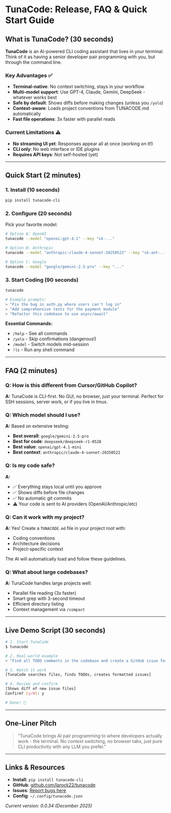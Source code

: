 # TunaCode: Release, FAQ & Quick Start Guide

## What is TunaCode? (30 seconds)

**TunaCode** is an AI-powered CLI coding assistant that lives in your terminal. Think of it as having a senior developer pair programming with you, but through the command line.

### Key Advantages ✅
- **Terminal-native**: No context switching, stays in your workflow
- **Multi-model support**: Use GPT-4, Claude, Gemini, DeepSeek - whatever works best
- **Safe by default**: Shows diffs before making changes (unless you `/yolo`)
- **Context-aware**: Loads project conventions from TUNACODE.md automatically
- **Fast file operations**: 3x faster with parallel reads

### Current Limitations ⚠️
- **No streaming UI yet**: Responses appear all at once (working on it!)
- **CLI only**: No web interface or IDE plugins
- **Requires API keys**: Not self-hosted (yet)

---

## Quick Start (2 minutes)

### 1. Install (10 seconds)
```bash
pip install tunacode-cli
```

### 2. Configure (20 seconds)
Pick your favorite model:
```bash
# Option A: OpenAI
tunacode --model "openai:gpt-4.1" --key "sk-..."

# Option B: Anthropic  
tunacode --model "anthropic:claude-4-sonnet-20250522" --key "sk-ant-..."

# Option C: Google
tunacode --model "google/gemini-2.5-pro" --key "..."
```

### 3. Start Coding (90 seconds)
```bash
tunacode

# Example prompts:
> "Fix the bug in auth.py where users can't log in"
> "Add comprehensive tests for the payment module"
> "Refactor this codebase to use async/await"
```

**Essential Commands:**
- `/help` - See all commands
- `/yolo` - Skip confirmations (dangerous!)
- `/model` - Switch models mid-session
- `!ls` - Run any shell command

---

## FAQ (2 minutes)

### Q: How is this different from Cursor/GitHub Copilot?
**A:** TunaCode is CLI-first. No GUI, no browser, just your terminal. Perfect for SSH sessions, server work, or if you live in tmux.

### Q: Which model should I use?
**A:** Based on extensive testing:
- **Best overall**: `google/gemini-2.5-pro`
- **Best for code**: `deepseek/deepseek-r1-0528`
- **Best value**: `openai/gpt-4.1-mini`
- **Best context**: `anthropic/claude-4-sonnet-20250522`

### Q: Is my code safe?
**A:** 
- ✅ Everything stays local until you approve
- ✅ Shows diffs before file changes
- ✅ No automatic git commits
- ⚠️ Your code is sent to AI providers (OpenAI/Anthropic/etc)

### Q: Can it work with my project?
**A:** Yes! Create a `TUNACODE.md` file in your project root with:
- Coding conventions
- Architecture decisions  
- Project-specific context

The AI will automatically load and follow these guidelines.

### Q: What about large codebases?
**A:** TunaCode handles large projects well:
- Parallel file reading (3x faster)
- Smart grep with 3-second timeout
- Efficient directory listing
- Context management via `/compact`

---

## Live Demo Script (30 seconds)

```bash
# 1. Start TunaCode
$ tunacode

# 2. Real-world example
> "Find all TODO comments in the codebase and create a GitHub issue for each one"

# 3. Watch it work
[TunaCode searches files, finds TODOs, creates formatted issues]

# 4. Review and confirm
[Shows diff of new issue files]
Confirm? [y/N]: y

# Done! 🎉
```

---

## One-Liner Pitch

> "TunaCode brings AI pair programming to where developers actually work - the terminal. No context switching, no browser tabs, just pure CLI productivity with any LLM you prefer."

---

## Links & Resources

- **Install**: `pip install tunacode-cli`
- **GitHub**: [github.com/larock22/tunacode](https://github.com/larock22/tunacode)
- **Issues**: [Report bugs here](https://github.com/larock22/tunacode/issues)
- **Config**: `~/.config/tunacode.json`

*Current version: 0.0.34 (December 2025)*